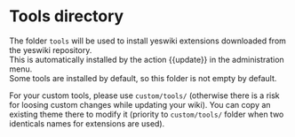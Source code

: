 # Tools directory

The folder `tools` will be used to install yeswiki extensions downloaded from the yeswiki repository.  
This is automatically installed by the action {{update}} in the administration menu.  
Some tools are installed by default, so this folder is not empty by default.

For your custom tools, please use `custom/tools/` (otherwise there is a risk for loosing custom changes while updating your wiki). You can copy an existing theme there to modify it (priority to `custom/tools/` folder when two identicals names for extensions are used).
